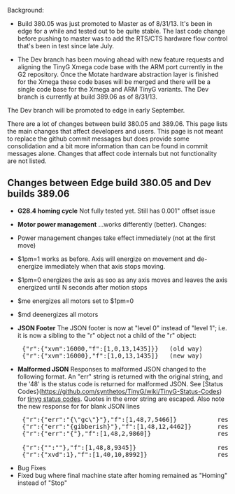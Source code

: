 Background:

* Build 380.05 was just promoted to Master as of 8/31/13. It's been in edge for a while and tested out to be quite stable. The last code change before pushing to master was to add the RTS/CTS hardware flow control that's been in test since late July.

* The Dev branch has been moving ahead with new feature requests and aligning the TinyG Xmega code base with the ARM port currently in the G2 repository. Once the Motate hardware abstraction layer is finished for the Xmega these code bases will be merged and there will be a single code base for the Xmega and ARM TinyG variants. The Dev branch is currently at build 389.06 as of 8/31/13.

The Dev branch will be promoted to edge in early September.

There are a lot of changes between build 380.05 and 389.06. This page lists the main changes 
that affect developers and users. This page is not meant to replace the github commit messages but does provide some consolidation and a bit more information than can be found in commit messages alone. Changes that affect code internals but not functionality are not listed.

## Changes between Edge build 380.05 and Dev builds 389.06


* **G28.4 homing cycle**  Not fully tested yet. Still has 0.001" offset issue

* **Motor power management** ...works differently (better). Changes:
 * Power management changes take effect immediately (not at the first move)
 * $1pm=1 works as before. Axis will energize on movement and de-energize immediately when that axis stops moving.
 * $1pm=0 energizes the axis as soo as any axis moves and leaves the axis energized until N seconds after motion stops
 * $me energizes all motors set to $1pm=0
 * $md deenergizes all motors

* **JSON Footer** The JSON footer is now at "level 0" instead of "level 1"; i.e. it is now a sibling to the "r" object not a child of the "r" object:
<pre>
    {"r":{"xvm":16000,"f":[1,0,13,1435]}}   (old way)
    {"r":{"xvm":16000},"f":[1,0,13,1435]}   (new way)
</pre>

* **Malformed JSON** Responses to malformed JSON changed to the following format. An "err" string is returned with the original string, and the '48' is the status code is returned for malformed JSON. See [Status Codes}(https://github.com/synthetos/TinyG/wiki/TinyG-Status-Codes) for [tinyg status codes](https://github.com/synthetos/TinyG/wiki/TinyG-Status-Codes). Quotes in the error string are escaped. Also note the new response for for blank JSON lines
<pre>
    {"r":{"err":"{\"gc\"}"},"f":[1,48,7,5466]}           response to {"gc"}
    {"r":{"err":"{gibberish}"},"f":[1,48,12,4462]}       response to {gibberish}
    {"r":{"err":"{"},"f":[1,48,2,9860]}                  response to a lone {

    {"r":{"":""},"f":[1,48,8,9345]}                      response to {"":""}: valid JSON but null command
    {"r":{"xvd":1},"f":[1,40,10,8992]}                   response to {"xvd":1} valid JSON but unrecognized command (Status code 40)
</pre>

* Bug Fixes
 * Fixed bug where final machine state after homing remained as "Homing" instead of "Stop"